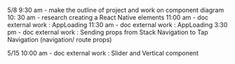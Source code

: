 5/8
9:30 am - make the outline of project and work on component diagram
10: 30 am - research creating a React Native elements
11:00 am - doc external work : AppLoading
11:30 am - doc external work : AppLoading
3:30 pm - doc external work : Sending props from Stack Navigation to Tap Navigation (navigation/ route props)

5/15
10:00 am - doc external work : Slider and Vertical component